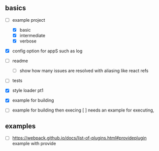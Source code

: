 ## basics
- [ ] example project
  - [x] basic
  - [x] intermediate
  - [x] verbose
- [x] config option for appS such as log
- [ ] readme
  - [ ] show how many issues are resolved with aliasing like react refs
- [ ] tests

- [x] style loader pt1
- [x] example for building
- [ ] example for building then execing
[ ] needs an example for executing,

## examples
- [ ] https://webpack.github.io/docs/list-of-plugins.html#provideplugin example with provide
